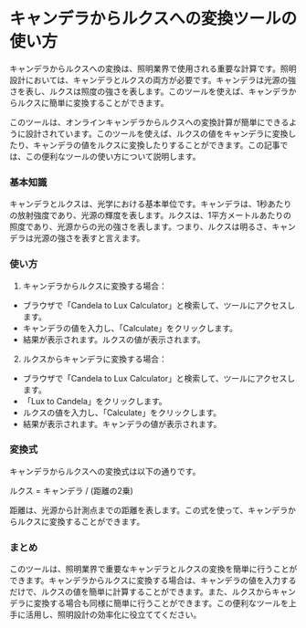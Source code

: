 キャンデラからルクスへの変換ツールの使い方
=====================

キャンデラからルクスへの変換は、照明業界で使用される重要な計算です。照明設計においては、キャンデラとルクスの両方が必要です。キャンデラは光源の強さを表し、ルクスは照度の強さを表します。このツールを使えば、キャンデラからルクスに簡単に変換することができます。

このツールは、オンラインキャンデラからルクスへの変換計算が簡単にできるように設計されています。このツールを使えば、ルクスの値をキャンデラに変換したり、キャンデラの値をルクスに変換したりすることができます。この記事では、この便利なツールの使い方について説明します。

### 基本知識

キャンデラとルクスは、光学における基本単位です。キャンデラは、1秒あたりの放射強度であり、光源の輝度を表します。ルクスは、1平方メートルあたりの照度であり、光源からの光の強さを表します。つまり、ルクスは明るさ、キャンデラは光源の強さを表すと言えます。

### 使い方

1. キャンデラからルクスに変換する場合：

- ブラウザで「Candela to Lux Calculator」と検索して、ツールにアクセスします。
- キャンデラの値を入力し、「Calculate」をクリックします。
- 結果が表示されます。ルクスの値が表示されます。

2. ルクスからキャンデラに変換する場合：

- ブラウザで「Candela to Lux Calculator」と検索して、ツールにアクセスします。
- 「Lux to Candela」をクリックします。
- ルクスの値を入力し、「Calculate」をクリックします。
- 結果が表示されます。キャンデラの値が表示されます。

### 変換式

キャンデラからルクスへの変換式は以下の通りです。

ルクス = キャンデラ / (距離の2乗)

距離は、光源から計測点までの距離を表します。この式を使って、キャンデラからルクスに変換することができます。

### まとめ

このツールは、照明業界で重要なキャンデラとルクスの変換を簡単に行うことができます。キャンデラからルクスに変換する場合は、キャンデラの値を入力するだけで、ルクスの値を簡単に計算することができます。また、ルクスからキャンデラに変換する場合も同様に簡単に行うことができます。この便利なツールを上手に活用し、照明設計の効率化に役立ててください。